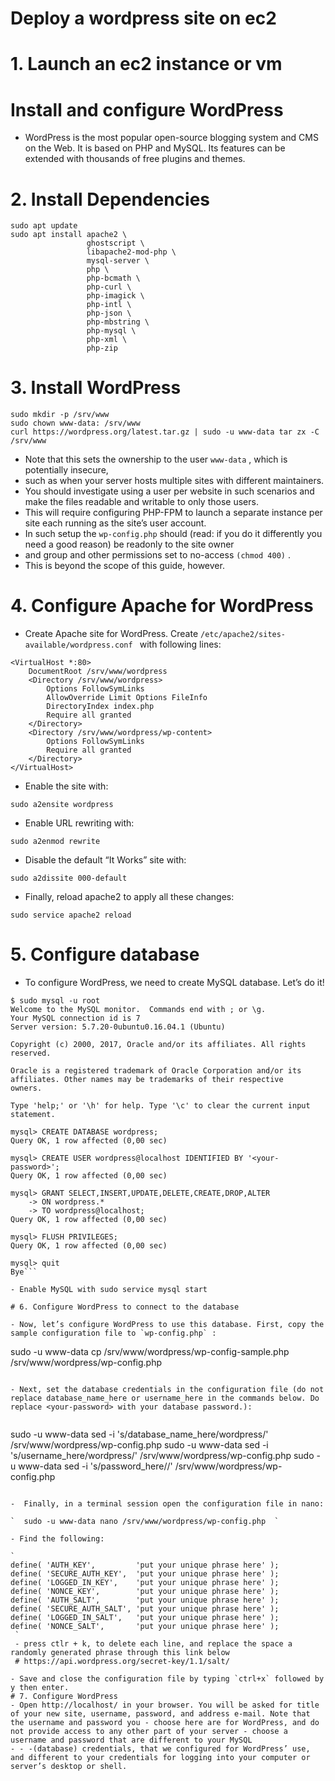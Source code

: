# Deploy  a wordpress site on ec2

# 1. Launch an ec2 instance or vm
# Install and configure WordPress

- WordPress is the most popular open-source blogging system and CMS on the Web. It is based on PHP and MySQL. Its features can be extended with thousands of free plugins and themes.

# 2. Install Dependencies

```
sudo apt update
sudo apt install apache2 \
                 ghostscript \
                 libapache2-mod-php \
                 mysql-server \
                 php \
                 php-bcmath \
                 php-curl \
                 php-imagick \
                 php-intl \
                 php-json \
                 php-mbstring \
                 php-mysql \
                 php-xml \
                 php-zip
```

# 3. Install WordPress

```
sudo mkdir -p /srv/www
sudo chown www-data: /srv/www
curl https://wordpress.org/latest.tar.gz | sudo -u www-data tar zx -C /srv/www
```

- Note that this sets the ownership to the user `www-data` , which is potentially insecure, 
- such as when your server hosts multiple sites with different maintainers.
- You should investigate using a user per website in such scenarios and make the files readable and writable to only those users. 
- This will require configuring PHP-FPM to launch a separate instance per site each running as the site’s user account. 
- In such setup the `wp-config.php` should (read: if you do it differently you need a good reason) be readonly to the site owner
- and group and other permissions set to no-access `(chmod 400)` .
- This is beyond the scope of this guide, however.

# 4. Configure Apache for WordPress

- Create Apache site for WordPress. Create `/etc/apache2/sites-available/wordpress.conf ` with following lines:

```
<VirtualHost *:80>
    DocumentRoot /srv/www/wordpress
    <Directory /srv/www/wordpress>
        Options FollowSymLinks
        AllowOverride Limit Options FileInfo
        DirectoryIndex index.php
        Require all granted
    </Directory>
    <Directory /srv/www/wordpress/wp-content>
        Options FollowSymLinks
        Require all granted
    </Directory>
</VirtualHost>

```

- Enable the site with:

```
sudo a2ensite wordpress
```

- Enable URL rewriting with:

```
sudo a2enmod rewrite
```

- Disable the default “It Works” site with:

```
sudo a2dissite 000-default
```

- Finally, reload apache2 to apply all these changes:
```
sudo service apache2 reload
```

# 5. Configure database

- To configure WordPress, we need to create MySQL database. Let’s do it!


```
$ sudo mysql -u root
Welcome to the MySQL monitor.  Commands end with ; or \g.
Your MySQL connection id is 7
Server version: 5.7.20-0ubuntu0.16.04.1 (Ubuntu)

Copyright (c) 2000, 2017, Oracle and/or its affiliates. All rights reserved.

Oracle is a registered trademark of Oracle Corporation and/or its
affiliates. Other names may be trademarks of their respective
owners.

Type 'help;' or '\h' for help. Type '\c' to clear the current input statement.

mysql> CREATE DATABASE wordpress;
Query OK, 1 row affected (0,00 sec)

mysql> CREATE USER wordpress@localhost IDENTIFIED BY '<your-password>';
Query OK, 1 row affected (0,00 sec)

mysql> GRANT SELECT,INSERT,UPDATE,DELETE,CREATE,DROP,ALTER
    -> ON wordpress.*
    -> TO wordpress@localhost;
Query OK, 1 row affected (0,00 sec)

mysql> FLUSH PRIVILEGES;
Query OK, 1 row affected (0,00 sec)

mysql> quit
Bye```

- Enable MySQL with sudo service mysql start

# 6. Configure WordPress to connect to the database

- Now, let’s configure WordPress to use this database. First, copy the sample configuration file to `wp-config.php` :

```
sudo -u www-data cp /srv/www/wordpress/wp-config-sample.php /srv/www/wordpress/wp-config.php
```

- Next, set the database credentials in the configuration file (do not replace database_name_here or username_here in the commands below. Do replace <your-password> with your database password.):
  
```
  sudo -u www-data sed -i 's/database_name_here/wordpress/' /srv/www/wordpress/wp-config.php
sudo -u www-data sed -i 's/username_here/wordpress/' /srv/www/wordpress/wp-config.php
sudo -u www-data sed -i 's/password_here/<your-password>/' /srv/www/wordpress/wp-config.php
 ```

 -  Finally, in a terminal session open the configuration file in nano:

`  sudo -u www-data nano /srv/www/wordpress/wp-config.php  `
  
- Find the following:

`
define( 'AUTH_KEY',         'put your unique phrase here' );
define( 'SECURE_AUTH_KEY',  'put your unique phrase here' );
define( 'LOGGED_IN_KEY',    'put your unique phrase here' );
define( 'NONCE_KEY',        'put your unique phrase here' );
define( 'AUTH_SALT',        'put your unique phrase here' );
define( 'SECURE_AUTH_SALT', 'put your unique phrase here' );
define( 'LOGGED_IN_SALT',   'put your unique phrase here' );
define( 'NONCE_SALT',       'put your unique phrase here' ); 
  `
  - press ctlr + k, to delete each line, and replace the space a randomly generated phrase through this link below
  # https://api.wordpress.org/secret-key/1.1/salt/
  
- Save and close the configuration file by typing `ctrl+x` followed by y then enter.
# 7. Configure WordPress
- Open http://localhost/ in your browser. You will be asked for title of your new site, username, password, and address e-mail. Note that the username and password you - choose here are for WordPress, and do not provide access to any other part of your server - choose a username and password that are different to your MySQL
- - -(database) credentials, that we configured for WordPress’ use, and different to your credentials for logging into your computer or server’s desktop or shell. 
  

  

